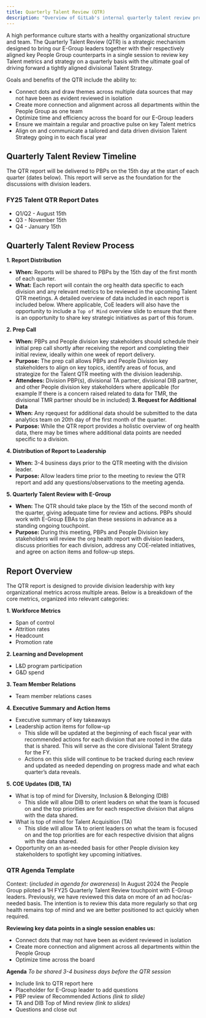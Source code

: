 ```yaml
---
title: Quarterly Talent Review (QTR)
description: "Overview of GitLab's internal quarterly talent review process."
---
```


A high performance culture starts with a healthy organizational structure and team. The Quarterly Talent Review (QTR) is a strategic mechanism designed to bring our E-Group leaders together with their respectively aligned key People Group counterparts in a single session to review key Talent metrics and strategy on a quarterly basis with the ultimate goal of driving forward a tightly aligned divisional Talent Strategy.

Goals and benefits of the QTR include the ability to:

- Connect dots and draw themes across multiple data sources that may not have been as evident reviewed in isolation
- Create more connection and alignment across all departments within the People Group as one team
- Optimize time and efficiency across the board for our E-Group leaders
- Ensure we maintain a regular and proactive pulse on key Talent metrics
- Align on and communicate a tailored and data driven division Talent Strategy going in to each fiscal year

## Quarterly Talent Review Timeline

The QTR report will be delivered to PBPs on the 15th day at the start of each quarter (dates below). This report will serve as the foundation for the discussions with division leaders.

### FY25 Talent QTR Report Dates

- Q1/Q2 - August 15th
- Q3 - November 15th
- Q4 - January 15th

## Quarterly Talent Review Process

**1. Report Distribution**

- **When:** Reports will be shared to PBPs by the 15th day of the first month of each quarter.
- **What:** Each report will contain the org health data specific to each division and any relevant metrics to be reviewed in the upcoming Talent QTR meetings. A detailed overview of data included in each report is included below. Where applicable, CoE leaders will also have the opportunity to include a `Top of Mind` overview slide to ensure that there is an opportunity to share key strategic initiatives as part of this forum.

**2. Prep Call**

- **When:** PBPs and People division key stakeholders should schedule their initial prep call shortly after receiving the report and completing their initial review, ideally within one week of report delivery.
- **Purpose:** The prep call allows PBPs and People Division key stakeholders to align on key topics, identify areas of focus, and strategize for the Talent QTR meeting with the division leadership.
- **Attendees:** Division PBP(s), divisional TA partner, divisional DIB partner, and other People division key stakeholders where applicable (for example If there is a concern raised related to data for TMR, the divisional TMR partner should be in included)
**3. Request for Additional Data**
- **When:** Any rqequest for additional data should be submitted to the data analytics team on 20th day of the first month of the quarter.
- **Purpose:** While the QTR report provides a holistic overview of org health data, there may be times where additional data points are needed specific to a division. 

**4. Distribution of Report to Leadership**

- **When:** 3-4 business days prior to the QTR meeting with the division leader.
- **Purpose:** Allow leaders time prior to the meeting to review the QTR report and add any questions/observations to the meeting agenda.

**5. Quarterly Talent Review with E-Group**

- **When:** The QTR should take place by the 15th of the second month of the quarter, giving adequate time for review and actions. PBPs should work with E-Group EBAs to plan these sessions in advance as a standing ongoing touchpoint.
- **Purpose:** During this meeting, PBPs and People Division key stakeholders will review the org health report with division leaders, discuss priorities for each division, address any COE-related initiatives, and agree on action items and follow-up steps.

## Report Overview

The QTR report is designed to provide division leadership with key organizational metrics across multiple areas. Below is a breakdown of the core metrics, organized into relevant categories:

**1. Workforce Metrics**

- Span of control
- Attrition rates
- Headcount
- Promotion rate

**2. Learning and Development**

- L&D program participation
- G&D spend

**3. Team Member Relations**

- Team member relations cases

**4. Executive Summary and Action Items**

- Executive summary of key takeaways
- Leadership action items for follow-up
  - This slide will be updated at the beginning of each fiscal year with recommended actions for each division that are rooted in the data that is shared. This will serve as the core divisional Talent Strategy for the FY.
  - Actions on this slide will continue to be tracked during each review and updated as needed depending on progress made and what each quarter’s data reveals.

**5. COE Updates (DIB, TA)**

- What is top of mind for Diversity, Inclusion & Belonging (DIB)
  - This slide will allow DIB to orient leaders on what the team is focused on and the top priorities are for each respective division that aligns with the data shared.
- What is top of mind for Talent Acquisition (TA)
  - This slide will allow TA to orient leaders on what the team is focused on and the top priorities are for each respective division that aligns with the data shared.
- Opportunity on an as-needed basis for other People division key stakeholders to spotlight key upcoming initiatives.

### QTR Agenda Template 

Context: (*included in agenda for awareness*) In August 2024 the People Group piloted a 1H FY25 Quarterly Talent Review touchpoint with E-Group leaders. Previously, we have reviewed this data on more of an ad hoc/as-needed basis. The intention is to review this data more regularly so that org health remains top of mind and we are better positioned to act quickly when required.

**Reviewing key data points in a single session enables us:**
- Connect dots that may not have been as evident reviewed in isolation
- Create more connection and alignment across all departments within the People Group
- Optimize time across the board

**Agenda**
*To be shared 3-4 business days before the QTR session*
- Include link to QTR report here
- Placeholder for E-Group leader to add questions
- PBP review of Recommended Actions *(link to slide)*
- TA and DIB Top of Mind review *(link to slides)*
- Questions and close out
  	